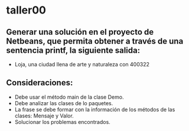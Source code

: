 # taller00
## Generar una solución en el proyecto de Netbeans, que permita obtener a través de una sentencia printf, la siguiente salida:

* Loja, una ciudad llena de arte y naturaleza con 400322

## Consideraciones:

* Debe usar el método main de la clase Demo.
* Debe analizar las clases de lo paquetes.
* La frase se debe formar con la información de los métodos de las clases: Mensaje y Valor.
* Solucionar los problemas encontrados.
